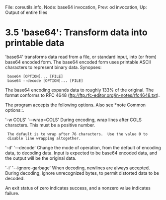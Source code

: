 File: coreutils.info,  Node: base64 invocation,  Prev: od invocation,  Up: Output of entire files

3.5 'base64': Transform data into printable data
================================================

'base64' transforms data read from a file, or standard input, into (or
from) base64 encoded form.  The base64 encoded form uses printable ASCII
characters to represent binary data.  Synopses:

     base64 [OPTION]... [FILE]
     base64 --decode [OPTION]... [FILE]

   The base64 encoding expands data to roughly 133% of the original.
The format conforms to RFC 4648
(ftp://ftp.rfc-editor.org/in-notes/rfc4648.txt).

   The program accepts the following options.  Also see *note Common
options::.

'-w COLS'
'--wrap=COLS'
     During encoding, wrap lines after COLS characters.  This must be a
     positive number.

     The default is to wrap after 76 characters.  Use the value 0 to
     disable line wrapping altogether.

'-d'
'--decode'
     Change the mode of operation, from the default of encoding data, to
     decoding data.  Input is expected to be base64 encoded data, and
     the output will be the original data.

'-i'
'--ignore-garbage'
     When decoding, newlines are always accepted.  During decoding,
     ignore unrecognized bytes, to permit distorted data to be decoded.

   An exit status of zero indicates success, and a nonzero value
indicates failure.

